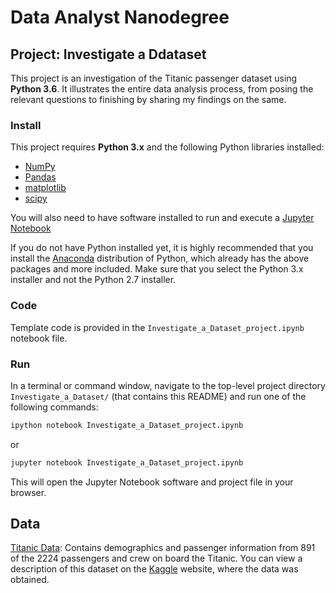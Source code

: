 # Data Analyst Nanodegree
## Project: Investigate a Ddataset

This project is an investigation of the Titanic passenger dataset using **Python 3.6**. It illustrates the entire data analysis process, from posing the relevant questions to finishing by sharing my findings on the same.

### Install

This project requires **Python 3.x** and the following Python libraries installed:

- [NumPy](http://www.numpy.org/)
- [Pandas](http://pandas.pydata.org)
- [matplotlib](http://matplotlib.org/)
- [scipy](https://www.scipy.org/)

You will also need to have software installed to run and execute a [Jupyter Notebook](http://ipython.org/notebook.html)

If you do not have Python installed yet, it is highly recommended that you install the [Anaconda](http://continuum.io/downloads) distribution of Python, which already has the above packages and more included. Make sure that you select the Python 3.x installer and not the Python 2.7 installer. 

### Code

Template code is provided in the `Investigate_a_Dataset_project.ipynb` notebook file.

### Run

In a terminal or command window, navigate to the top-level project directory `Investigate_a_Dataset/` (that contains this README) and run one of the following commands:

```bash
ipython notebook Investigate_a_Dataset_project.ipynb
```  
or
```bash
jupyter notebook Investigate_a_Dataset_project.ipynb
```

This will open the Jupyter Notebook software and project file in your browser.

## Data

[Titanic Data](https://d17h27t6h515a5.cloudfront.net/topher/2016/September/57e9a84c_titanic-data/titanic-data.csv): Contains demographics and passenger information from 891 of the 2224 passengers and crew on board the Titanic. You can view a description of this dataset on the [Kaggle](https://www.kaggle.com/c/titanic/data) website, where the data was obtained.
